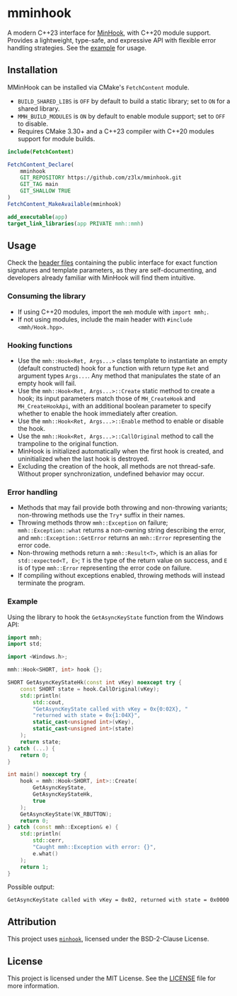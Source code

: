 # mminhook
A modern C++23 interface for [MinHook](https://github.com/TsudaKageyu/minhook), with C++20 module support. Provides a lightweight, type-safe, and expressive API with flexible error handling strategies. See the [example](#example) for usage.

## Installation
MMinHook can be installed via CMake's `FetchContent` module.
- `BUILD_SHARED_LIBS` is `OFF` by default to build a static library; set to `ON` for a shared library.
- `MMH_BUILD_MODULES` is `ON` by default to enable module support; set to `OFF` to disable.
- Requires CMake 3.30+ and a C++23 compiler with C++20 modules support for module builds.

```cmake
include(FetchContent)

FetchContent_Declare(
    mminhook
    GIT_REPOSITORY https://github.com/z3lx/mminhook.git
    GIT_TAG main
    GIT_SHALLOW TRUE
)
FetchContent_MakeAvailable(mminhook)

add_executable(app)
target_link_libraries(app PRIVATE mmh::mmh)
```

## Usage

Check the [header files](include/mmh) containing the public interface for exact function signatures and template parameters, as they are self-documenting, and developers already familiar with MinHook will find them intuitive.

### Consuming the library
- If using C++20 modules, import the `mmh` module with `import mmh;`.
- If not using modules, include the main header with `#include <mmh/Hook.hpp>`.

### Hooking functions
- Use the `mmh::Hook<Ret, Args...>` class template to instantiate an empty (default constructed) hook for a function with return type `Ret` and argument types `Args...`. Any method that manipulates the state of an empty hook will fail.
- Use the `mmh::Hook<Ret, Args...>::Create` static method to create a hook; its input parameters match those of `MH_CreateHook` and `MH_CreateHookApi`, with an additional boolean parameter to specify whether to enable the hook immediately after creation.
- Use the `mmh::Hook<Ret, Args...>::Enable` method to enable or disable the hook.
- Use the `mmh::Hook<Ret, Args...>::CallOriginal` method to call the trampoline to the original function.
- MinHook is initialized automatically when the first hook is created, and uninitialized when the last hook is destroyed.
- Excluding the creation of the hook, all methods are not thread-safe. Without proper synchronization, undefined behavior may occur.

### Error handling
- Methods that may fail provide both throwing and non-throwing variants; non-throwing methods use the `Try*` suffix in their names.
- Throwing methods throw `mmh::Exception` on failure; `mmh::Exception::what` returns a non-owning string describing the error, and `mmh::Exception::GetError` returns an `mmh::Error` representing the error code.
- Non-throwing methods return a `mmh::Result<T>`, which is an alias for `std::expected<T, E>`; `T` is the type of the return value on success, and `E` is of type `mmh::Error` representing the error code on failure.
- If compiling without exceptions enabled, throwing methods will instead terminate the program.

### Example
Using the library to hook the `GetAsyncKeyState` function from the Windows API:

```cpp
import mmh;
import std;

import <Windows.h>;

mmh::Hook<SHORT, int> hook {};

SHORT GetAsyncKeyStateHk(const int vKey) noexcept try {
    const SHORT state = hook.CallOriginal(vKey);
    std::println(
        std::cout,
        "GetAsyncKeyState called with vKey = 0x{0:02X}, "
        "returned with state = 0x{1:04X}",
        static_cast<unsigned int>(vKey),
        static_cast<unsigned int>(state)
    );
    return state;
} catch (...) {
    return 0;
}

int main() noexcept try {
    hook = mmh::Hook<SHORT, int>::Create(
        GetAsyncKeyState,
        GetAsyncKeyStateHk,
        true
    );
    GetAsyncKeyState(VK_RBUTTON);
    return 0;
} catch (const mmh::Exception& e) {
    std::println(
        std::cerr,
        "Caught mmh::Exception with error: {}",
        e.what()
    );
    return 1;
}
```

Possible output:
```
GetAsyncKeyState called with vKey = 0x02, returned with state = 0x0000
```

## Attribution
This project uses [`minhook`](https://github.com/TsudaKageyu/minhook), licensed under the BSD-2-Clause License.

## License
This project is licensed under the MIT License. See the [LICENSE](LICENSE) file for more information.
